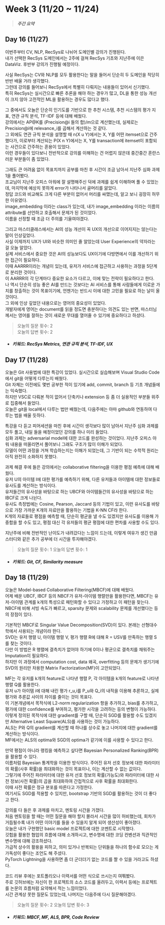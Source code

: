 Week 3 (11/20 ~ 11/24)
===
>  ##### 주간 요약

Day 16 (11/27)
---
이번주부터 CV, NLP, RecSys로 나뉘어 도메인별 강의가 진행된다.  
내가 선택한 RecSys 도메인에서는 2주에 걸쳐 RecSys 기초와 지난주에 이은 DataViz. 후반부 강의가 진행될 예정이다.  

사실 RecSys는 CV와 NLP를 모두 활용한다는 말을 들어서 단순히 두 도메인을 적당히 반반 배울 거라 생각했다.  
그런데 강의를 들어보니 RecSys에서 특별히 다뤄지는 내용들이 있어서 신기했다.  
특히 RecSys는 실시간으로 빠른 추론을 해야 하는 경우가 많고, DL을 통한 성능 개선이 크지 않아 고전적인 ML을 활용하는 경우도 많다고 했다.  

그 중에서도 오늘은 단순히 인기도를 기반으로 한 추천 시스템, 추천 시스템의 평가 지표, 연관 규칙 분석, TF-IDF 등에 대해 배웠다.  
강의에서는 AP@K를 (Precision@i 들의 합)/m으로 계산했는데, 실제로는 Precision@i에 relevance_i를 곱해서 계산하는 것 같다.  
그 외에도 연관 규칙 분석을 설명할 때 n(X u Y)에서는 X, Y를 어떤 itemset으로 간주했다가, 이로부터 계산되는 P(X n Y)에서는 X, Y를 transaction에 itemset이 포함되는 사건으로 간주하는 혼용이 있었다.  
이런 경우들이 있다보니 전반적으로 강의를 이해하는 건 어렵지 않은데 중간중간 혼란스러운 부분들이 좀 있었다.  

그래도 큰 어려움 없이 목표치까지 공부를 마친 후 시간이 조금 남아서 지난주 심화 과제 1을 풀어봤다.  
조교님이 지난주 오피스 아워에 잘 설명해주신 덕에 과제를 쉽게 이해하며 풀 수 있었는데, 마지막에 예상치 못하게 error가 나타나서 골머리를 앓았다.  
정답 코드와 비교해도 크게 다른 부분이 없어서 머리를 싸맸는데, 알고 보니 굉장히 허무한 이유였다.  
image_embedding 이라는 class가 있는데, 내가 image_embedding 이라는 이름의 attribute를 선언하고 호출해서 문제가 된 것이었다.  
이름을 선정할 때 조금 더 주의를 기울여야겠다.  

그리고 마스터클래스에서는 AI의 성능 개선이 꼭 UX의 개선으로 이어지지는 않는다는 말이 인상깊었다.  
사실 이제까지 UX가 UI와 비슷한 의미인 줄 알았는데 User Experience의 약자라는 걸 오늘 알았다.  
실제 서비스에서 중요한 것은 AI의 성능보다도 UX이기에 다방면에서 이를 개선하기 위한 접근이 필요하다.  
이때 AARRR이라는 개념이 있는데, 유저가 서비스에 접근하고 사용하는 과정을 5단계로 분리한 것이다.  
이 AARRR의 각 단계마다 중요한 요소가 다르고, 이에 맞는 전략이 필요하다고 한다.  
나 역시 단순히 성능 좋은 AI를 만드는 것보다는 AI 서비스를 통해 사람들에게 이로운 가치를 창출하는 것이 목표이기에, 언젠가는 반드시 이에 대한 고민을 필요로 하는 날이 올 것이다.  
그 외에 인상 깊었던 내용으로는 영어의 중요성이 있었다.  
개발자에게 영어는 document를 읽을 정도면 충분하다는 의견도 있는 반면, 마스터님께서는 영어를 잘하는 것이 새로운 무대를 열어줄 수 있기에 중요하다고 하셨다.  

>  오늘의 질문 횟수: 2  
>  오늘의 답변 횟수: 2

+ ##### 키워드: RecSys Metrics, 연관 규칙 분석, TF-IDF, UX

Day 17 (11/28)
---
오늘은 Git 사용법에 대한 특강이 있었다. 실시간으로 실습해보며 Visual Studio Code에서 git을 어떻게 다루는지 배웠다.  
Git 자체는 이전에도 몇번 공부한 적이 있기에 add, commit, branch 등 기초 개념들에는 익숙했다.  
하지만 VSC로 다뤄본 적이 없어서 단축키나 extension 등 좀 더 실용적인 부분들 위주로 집중해서 들었다.  
오늘은 git을 local에서 다루는 법만 배웠는데, 다음주에는 아마 github와 연동하여 다루는 법을 배울 듯하다.  

특강을 다 듣고 피어세션을 마친 후에 시간이 생각보다 많이 남아서 지난주 심화 과제를 모두 풀고, 내일 들을 예정이었던 강의를 하나 미리 들었다.  
심화 과제는 adversarial model에 대한 코드를 완성하는 것이었다. 지난주 오피스 아워 내용을 떠올리면서 풀어보니 그래도 구조가 많이 이해가 되었다.  
모델이 어떤 과정을 거쳐 학습하는지는 이해가 되었는데, 그 기반이 되는 수학적 원리는 아직 완전히 소화하지 못했다.  

과제 해결 후에 들은 강의에서는 collaborative filtering을 이용한 평점 예측에 대해 배웠다.  
유저 U의 아이템 I에 대한 평가를 예측하기 위해, 다른 유저들과 아이템에 대한 정보들로 유사도를 계산하는 방식이다.  
유저들간의 유사성을 바탕으로 하는 UBCF와 아이템들간의 유사성을 바탕으로 하는 IBCF로 크게 나뉜다.  
유사도 측정법에는 Cosine, Pearson, Jaccard 등의 기법이 있고, 이런 유사도를 바탕으로 가장 가까운 K개의 자료만을 활용하는 기법을 K-NN CF라 한다.  
K개의 자료들로 평점을 예측할 때, 단순히 평균을 낼 수도 있겠지만 유사도를 이용해 가중합을 할 수도 있고, 평점 대신 각 유저들의 평균 평점에 대한 편차를 사용할 수도 있다.  

지난주에 비해 전반적인 난이도가 내려갔다는 느낌이 드는데, 이렇게 여유가 생긴 만큼 스터디와 같은 추가 공부에 더 시간을 투자해야겠다.  

>  오늘의 질문 횟수: 1
>  오늘의 답변 횟수: 1

+ ##### 키워드: Git, CF, Similarity measure

Day 18 (11/29)
---
오늘은 Model-based Collaborative Filtering(MBCF)에 대해 배웠다.  
어제 배운 UBCF, IBCF 등의 NBCF가 유저-아이템 행렬만을 활용한다면, MBCF는 유저-아이템 관계를 k개의 특성으로 패턴화할 수 있다고 가정하고 이 패턴을 찾는다.  
NBCF에 비해 서빙 속도가 빠르고, sparsity 문제와 scalability 문제를 개선했다는 등의 장점이 있다.  

기본적인 MBCF로 Singular Value Decomposition(SVD)이 있다. 본래는 선형대수학에서 사용되는 개념이라 한다.  
SVD는 유저 행렬 U, 아이템 행렬 V, 평가 행렬 R에 대해 R = USV를 만족하는 행렬 S를 찾는 것이다.  
다만 이 방법은 R 행렬에 결측치가 없어야 하기에 0이나 평균으로 결측치를 채워주는 Imputation이 필요하다.  
하지만 이 과정에서 computation cost, data 왜곡, overfitting 등의 문제가 생기기에 SVD의 원리만 차용한 Matrix Factorization(MF)이 고안되었다.  

MF는 각 유저를 k개의 feature로 나타낸 행렬 P, 각 아이템을 k개의 feature로 나타낸 행렬 Q를 활용한다.  
유저 u가 아이템 i에 대해 내린 평가 r_u,i를 P_u와 Q_i의 내적을 이용해 추론하고, 실제 평가와 추론값 사이의 차이를 줄이는 것이 목표다.  
이 기본개념에서 목적식에 L2-norm regularization 항을 추가하고, bias를 추가하고, 평가에 대한 confidence를 부여하고, 평가한 시각을 고려하는 등의 변형이 가능하다.  
이렇게 정의된 목적식에 대한 gradient를 구할 때, 단순히 SGD를 활용할 수도 있겠지만 Alternative Least Square(ALS)를 사용하는 것이 가능하다.  
ALS는 P와 Q의 gradient를 계산할 때 하나를 상수로 놓고 나머지에 대한 gradient를 계산하는 방식이다.  
MF에서는 ALS의 optima와 SGD의 optima가 같기에 이를 사용할 수 있다고 한다.  

만약 평점이 아니라 랭킹을 예측하고 싶다면 Bayesian Personalized Ranking(BPR)을 활용할 수 있다.  
이름처럼 Bayesian 통계학을 이용한 방식이다. 주어진 유저 선호 정보에 대한 파라미터의 확률(사후 확률)을 최대화하는 것이 목표이나, 이는 계산할 수 없는 값이다.  
그렇기에 주어진 파라미터에 대한 유저 선호 정보의 확률(가능도)와 파라미터에 대한 사전 정보(사전 확률)의 곱을 최대화하여 간접적으로 사후 확률을 최대화한다.  
이때 사전 확률은 정규 분포를 따른다고 가정한다.  
여기서도 SGD를 적용할 수 있지만, bootstrap 기반의 SGD를 활용하는 것이 더 좋다고 한다.  

강의를 다 들은 후 과제를 마치고, 멘토링 시간을 가졌다.  
처음 멘토링을 할 때는 어떤 질문을 해야 할지 몰라서 시간을 많이 허비했는데, 회차가 거듭될수록 내가 어떤 이야기를 들을 수 있을지 알게 되어 생산성이 좋아졌다.  
오늘은 내가 구현했던 basic model 프로젝트에 대한 코멘트로 시작했다.  
깃헙을 활용한 협업의 흐름에 대해 소개하시고, 변수명에 대한 코딩 컨벤션과 직관적인 변수명에 대해 강조하셨다.  
가급적 상수의 활용을 피하고, 의미 있거나 반복되는 단위들을 하나의 함수로 모으는 게 가독성이 좋다는 조언도 해 주셨다.  
PyTorch Lightning을 사용하면 좀 더 군더더기 없는 코드를 짤 수 있을 거라고도 하셨다.  

코드 리뷰 후에는 포트폴리오나 이력서를 어떤 식으로 쓰시는지 여쭤봤다.  
주로 깃허브에는 자신이 한 프로젝트의 소스 코드를 올려두고, 이력서 등에는 프로젝트를 논문의 흐름처럼 요약해서 적는 느낌이었다.  
시간 관계상 못한 질문도 있었는데, 나머지는 다음주에 다시 질문해야겠다.  

>  오늘의 질문 횟수: 2
>  오늘의 답변 횟수: 3

+ ##### 키워드: MBCF, MF, ALS, BPR, Code Review
